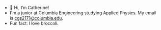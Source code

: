 - 👋 Hi, I’m Catherine!
- I'm a junior at Columbia Engineering studying Applied Physics. My email is cgs2171@columbia.edu.
- Fun fact: I love broccoli. 

<!---
catherinesu-png/catherinesu-png is a ✨ special ✨ repository because its `README.md` (this file) appears on your GitHub profile.
You can click the Preview link to take a look at your changes.
--->
